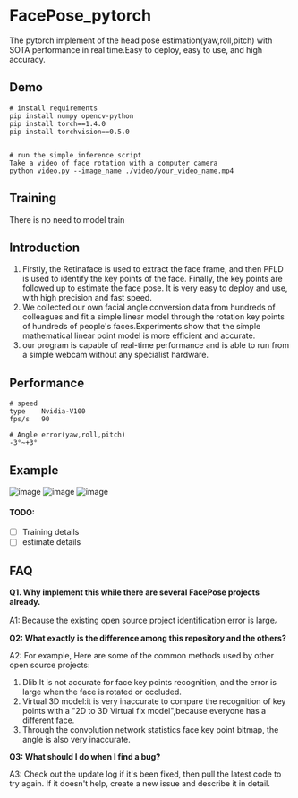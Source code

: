# FacePose_pytorch

The pytorch implement of the head pose estimation(yaw,roll,pitch) with SOTA performance in real time.Easy to deploy, easy to use, and high accuracy.


## Demo

    # install requirements
    pip install numpy opencv-python
    pip install torch==1.4.0
    pip install torchvision==0.5.0
	
	
    # run the simple inference script
	Take a video of face rotation with a computer camera
    python video.py --image_name ./video/your_video_name.mp4

## Training

There is no need to model train

## Introduction

1. Firstly, the Retinaface is used to extract the face frame, and then PFLD is used to identify the key points of the face. Finally, the key points are followed up to estimate the face pose. It is very easy to deploy and use, with high precision and fast speed.
2. We collected our own facial angle conversion data from hundreds of colleagues and fit a simple linear model through the rotation key points of hundreds of people's faces.Experiments show that the simple mathematical linear point model is more efficient and accurate.
3. our program is capable of real-time performance and is able to run from a simple webcam without any specialist hardware.

## Performance

    # speed
    type	Nvidia-V100
    fps/s	90
	
	# Angle error(yaw,roll,pitch)
	-3°~+3°

## Example
   ![image](https://github.com/WIKI2020/FacePose_pytorch/blob/master/img/0.jpg)
   ![image](https://github.com/WIKI2020/FacePose_pytorch/blob/master/img/1.jpg)
   ![image](https://github.com/WIKI2020/FacePose_pytorch/blob/master/img/2.jpg)

#### TODO:
- [ ] Training details
- [ ] estimate details

## FAQ


**Q1. Why implement this while there are several FacePose projects already.**

A1: Because the existing open source project identification error is large。

**Q2: What exactly is the difference among this repository and the others?**

A2: For example, Here are some of the common methods used by other open source projects:
1. Dlib:It is not accurate for face key points recognition, and the error is large when the face is rotated or occluded.
2. Virtual 3D model:it is very inaccurate to compare the recognition of key points with a "2D to 3D Virtual fix model",because everyone has a different face.
3. Through the convolution network statistics face key point bitmap, the angle is also very inaccurate.


**Q3: What should I do when I find a bug?**

A3: Check out the update log if it's been fixed, then pull the latest code to try again. If it doesn't help, create a new issue and describe it in detail.
